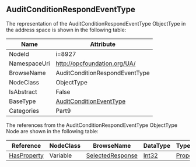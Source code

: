 <!-- objecttype -->
## AuditConditionRespondEventType
  
<!-- end of text -->
The representation of the AuditConditionRespondEventType ObjectType in the address space is shown in the following table:  

|Name|Attribute|
|---|---|
|NodeId|i=8927|
|NamespaceUri|http://opcfoundation.org/UA/|
|BrowseName|AuditConditionRespondEventType|
|NodeClass|ObjectType|
|IsAbstract|False|
|BaseType|[AuditConditionEventType](../../../Part9/ObjectTypes/AuditConditionEventType/readme.md)|
|Categories|Part9|

The references from the AuditConditionRespondEventType ObjectType Node are shown in the following table:  

|Reference|NodeClass|BrowseName|DataType|TypeDefinition|ModellingRule|
|---|---|---|---|---|---|
|[HasProperty](../../../Part3/ReferenceTypes/HasProperty/readme.md)|Variable|[SelectedResponse](#SelectedResponse)|[Int32](../../../Part3/DataTypes/Int32/readme.md)|[PropertyType](../../Part5/VariableTypes/PropertyType/readme.md)|[Mandatory](../../Objects/Mandatory/readme.md)|


